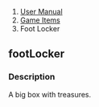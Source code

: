 <ol class="breadcrumb">
  <li><a href="#/docs/contents">User Manual</a></li>
  <li><a href="#/docs/game">Game Items</a></li>
<li class="active">Foot Locker</li>
</ol>

## footLocker

### Description

A big box with treasures.

